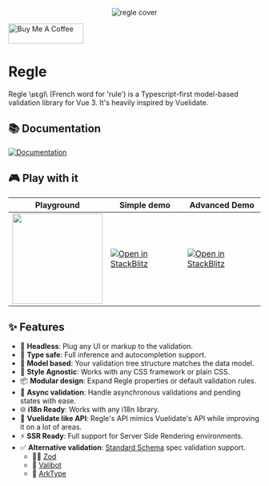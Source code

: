 <p align="center">
  <img src="https://raw.githubusercontent.com/victorgarciaesgi/regle/master/.github/images/regle-github-banner.png" alt="regle cover">
</p>

<a href="https://www.buymeacoffee.com/victorgarco" target="_blank"><img src="https://cdn.buymeacoffee.com/buttons/v2/default-yellow.png" alt="Buy Me A Coffee" style="height: 40px !important;width: 150px !important;" ></a>

# Regle


Regle \ʁɛɡl\ (French word for 'rule') is a Typescript-first model-based validation library for Vue 3.
It's heavily inspired by Vuelidate.


## 📚 Documentation

[![Documentation](https://raw.githubusercontent.com/victorgarciaesgi/regle/refs/heads/main/.github/images/redirectDoc.svg)](https://reglejs.dev/)

## 🎮 Play with it

| Playground | Simple demo  | Advanced Demo |
| ------------- | ------------- | ------------- |
| <a target='_blank' href="https://play.reglejs.dev"><img width="180" src="https://raw.githubusercontent.com/victorgarciaesgi/regle/refs/heads/main/.github/images/regle-playground-button.svg" /></a> |  [![Open in StackBlitz](https://developer.stackblitz.com/img/open_in_stackblitz.svg)](https://stackblitz.com/~/github.com/victorgarciaesgi/regle-examples/tree/main/examples/simple-example?file=examples/simple-example/src/App.vue&configPath=examples/simple-example)  |  [![Open in StackBlitz](https://developer.stackblitz.com/img/open_in_stackblitz.svg)](https://stackblitz.com/~/github.com/victorgarciaesgi/regle-examples/tree/main/examples/advanced-example?file=examples/advanced-example/src/App.vue&configPath=examples/advanced-example)  |

## ✨ Features

- 🔌 **Headless**: Plug any UI or markup to the validation.
- 🎯 **Type safe**: Full inference and autocompletion support.
- 🌳 **Model based**: Your validation tree structure matches the data model.
- 🎨 **Style Agnostic**: Works with any CSS framework or plain CSS.
- 📦 **Modular design**: Expand Regle properties or default validation rules.
- 🔄 **Async validation**: Handle asynchronous validations and pending states with ease.
- 🌐 **i18n Ready**: Works with any i18n library.
- 📕 **Vuelidate like API**: Regle's API mimics Vuelidate's API while improving it on a lot of areas.
- ⚡️ **SSR Ready**: Full support for Server Side Rendering environments.
- ✅ **Alternative validation**: [Standard Schema](https://standardschema.dev/) spec validation support.
  - 🦸‍♂️ [Zod](https://zod.dev/)
  - 🤖 [Valibot](https://valibot.dev/)
  - 🚢 [ArkType](https://arktype.io)
